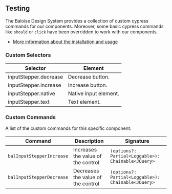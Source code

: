 ## Testing

The Baloise Design System provides a collection of custom cypress commands for our components. Moreover, some basic cypress commands like `should` or `click` have been overridden to work with our components.

- [More information about the installation and usage](?path=/docs/development-testing--page)

<!-- START: human documentation -->

### Custom Selectors

| Selector              | Element               |
| --------------------- | --------------------- |
| inputStepper.decrease | Decrease button.      |
| inputStepper.increase | Increase button.      |
| inputStepper.native   | Native input element. |
| inputStepper.text     | Text element.         |

<!-- END: human documentation -->

### Custom Commands

A list of the custom commands for this specific component.

| Command                   | Description                        | Signature                                          |
| ------------------------- | ---------------------------------- | -------------------------------------------------- |
| `balInputStepperIncrease` | Increases the value of the control | `(options?: Partial<Loggable>): Chainable<JQuery>` |
| `balInputStepperDecrease` | Decreases the value of the control | `(options?: Partial<Loggable>): Chainable<JQuery>` |
